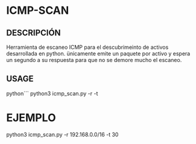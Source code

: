 # ICMP-SCAN

## DESCRIPCIÓN

Herramienta de escaneo ICMP para el descubrimeinto de activos desarrollada en python. ünicamente emite un paquete por activo y espera un segundo a su respuesta para que no se demore mucho el escaneo. 

## USAGE

python```
python3 icmp_scan.py -r <rangp> -t <hilos>

# EJEMPLO

python3 icmp_scan.py -r 192.168.0.0/16 -t 30
```
